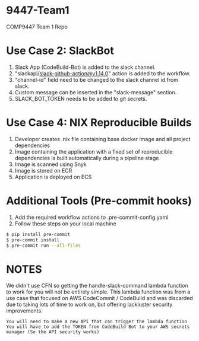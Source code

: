# 9447-Team1

COMP9447 Team 1 Repo

# Use Case 2: SlackBot

1. Slack App (CodeBuild-Bot) is added to the slack channel.
2. "slackapi/slack-github-action@v1.14.0" action is added to the workflow.
3. "channel-id" field need to be changed to the slack channel id from slack.
4. Custom message can be inserted in the "slack-message" section. 
5. SLACK_BOT_TOKEN needs to be added to git secrets.

# Use Case 4: NIX Reproducible Builds

1. Developer creates .nix file containing base docker image and all project dependencies
2. Image containing the application with a fixed set of reproducible dependencies is built automatically during a pipeline stage
3. Image is scanned using Snyk
4. Image is stored on ECR
5. Application is deployed on ECS

# Additional Tools (Pre-commit hooks)

1. Add the required workflow actions to .pre-commit-config.yaml
2. Follow these steps on your local machine

```bash
$ pip install pre-commit
$ pre-commit install
$ pre-commit run --all-files
```
# NOTES

We didn't use CFN so getting the handle-slack-command lambda function to work for you will not be entirely simple. This lambda function was from a use case that focused on AWS CodeCommit / CodeBuild and was discarded due to taking lots of time to work on, but offering lackluster security improvements.

    You will need to make a new API that can trigger the lambda function
    You will have to add the TOKEN from CodeBuild Bot to your AWS secrets manager (So the API security works)
